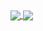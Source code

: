 <a href="https://github.com/anuraghazra/github-readme-stats">
    <img align="center" src="https://github-readme-stats.vercel.app/api?username=milankostak&count_private=true&show_icons=true&hide_rank=true&hide_border=true&disable_animations=true" />
</a>
<a href="https://github.com/anuraghazra/convoychat">
    <img align="center" src="https://github-readme-stats.vercel.app/api/wakatime?username=milankostak&layout=compact&langs_count=8" />
</a>